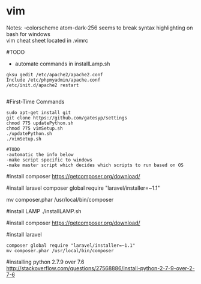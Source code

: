 # vim
Notes:
-colorscheme atom-dark-256 seems to break syntax highlighting on bash for windows
<br>
vim cheat sheet located in .vimrc

#TODO
- automate commands in installLamp.sh
```
gksu gedit /etc/apache2/apache2.conf
Include /etc/phpmyadmin/apache.conf
/etc/init.d/apache2 restart


```
#First-Time Commands
```
sudo apt-get install git
git clone https://github.com/gatesyp/settings
chmod 775 updatePython.sh
chmod 775 vimSetup.sh
./updatePython.sh
./vimSetup.sh

#TODO
-automatic the info below
-make script specific to windows
-make master script which decides which scripts to run based on OS 
```
#install composer
https://getcomposer.org/download/

#install laravel
composer global require "laravel/installer=~1.1" <br> 

mv composer.phar /usr/local/bin/composer<br>

#install LAMP
./installLAMP.sh

#install composer
https://getcomposer.org/download/

#install laravel
```
composer global require "laravel/installer=~1.1"  
mv composer.phar /usr/local/bin/composer
```

#installing python 2.7.9 over 7.6
http://stackoverflow.com/questions/27568886/install-python-2-7-9-over-2-7-6

